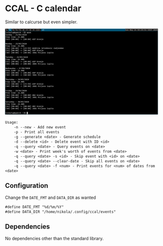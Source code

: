 # CCAL - C calendar

Similar to calcurse but even simpler.

![Screenshot of ccal's `week` output](example.png)

```
Usage:
    -n --new - Add new event
    -p - Print all events
    -g --generate <date> - Generate schedule
    -d --delete <id> - Delete event with ID <id>
    -q --query <date> - Query events on <date>
    -w <date> - Print week's worth of events from <date>
    -q --query <date> -s <id> - Skip event with <id> on <date>
    -q --query <date> --clear-date - Skip all events on <date>
    -q --query <date> -f <num> - Print events for <num> of dates from <date>
```

## Configuration

Change the `DATE_FMT` and `DATA_DIR` as wanted

```
#define DATE_FMT "%d/%m/%Y"
#define DATA_DIR "/home/nikola/.config/ccal/events"
```

## Dependencies

No dependencies other than the standard library.
